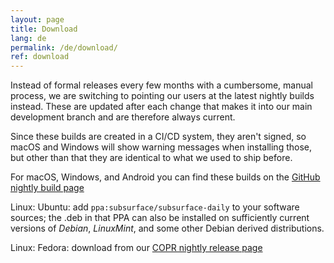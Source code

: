```yaml
---
layout: page
title: Download
lang: de
permalink: /de/download/
ref: download
---
```


Instead of formal releases every few months with a cumbersome, manual process, we are switching to pointing our users at the latest nightly builds instead. These are updated after each change that makes it into our main development branch and are therefore always current.

Since these builds are created in a CI/CD system, they aren't signed, so macOS and Windows will show warning messages when installing those, but other than that they are identical to what we used to ship before.

For macOS, Windows, and Android you can find these builds on the [GitHub nightly build page](https://github.com/subsurface/nightly-builds/releases)

Linux: Ubuntu: add `ppa:subsurface/subsurface-daily` to your software sources; the .deb in that PPA can also be installed on sufficiently current versions of *Debian*, *LinuxMint*, and some other Debian derived distributions.

Linux: Fedora: download from our [COPR nightly release page](https://copr.fedorainfracloud.org/coprs/dirkhh/Subsurface-test)
